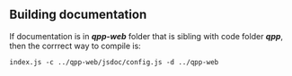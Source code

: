 ## Building documentation

If documentation is in ***qpp-web*** folder that is sibling with code folder ***qpp***, then the corrrect way to compile is:

```
index.js -c ../qpp-web/jsdoc/config.js -d ../qpp-web
```